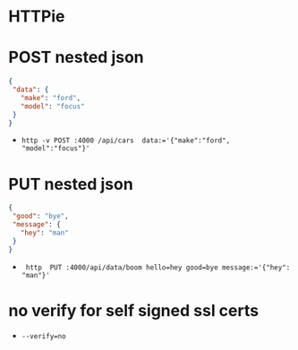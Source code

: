 # HTTPie

# POST nested json
```json
{
 "data": {
   "make": "ford",
   "model": "focus"
 }
}
```
* `http -v POST :4000 /api/cars  data:='{"make":"ford", "model":"focus"}'`

# PUT nested json
```json
{
 "good": "bye",
 "message": {
   "hey": "man"
 }
}
```
* ` http  PUT :4000/api/data/boom hello=hey good=bye message:='{"hey": "man"}'`


# no verify for self signed ssl certs
* `--verify=no`
